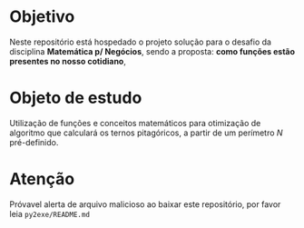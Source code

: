 # Objetivo

Neste repositório está hospedado o projeto solução para o desafio da disciplina **Matemática p/ Negócios**, sendo a proposta: **como funções estão presentes no nosso cotidiano**,

# Objeto de estudo

Utilização de funções e conceitos matemáticos para otimização de algoritmo que calculará os ternos pitagóricos, a partir de um perímetro _N_ pré-definido.

# Atenção

Próvavel alerta de arquivo malicioso ao baixar este repositório, por favor leia `py2exe/README.md`

